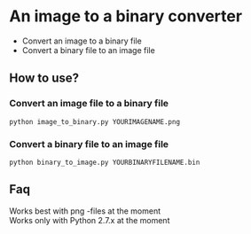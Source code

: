 # An image to a binary converter 
<ul>
<li>Convert an image to a binary file</li>
<li>Convert a binary file to an image file</li>
</ul>

<h2>How to use?</h2>
<h3>Convert an image file to a binary file</h3>
<code>python image_to_binary.py YOURIMAGENAME.png</code>
<h3>Convert a binary file to an image file</h3>
<code>python binary_to_image.py YOURBINARYFILENAME.bin</code>

<h2>Faq</h2>
<p>Works best with png -files at the moment<br />
Works only with Python 2.7.x at the moment</p>
